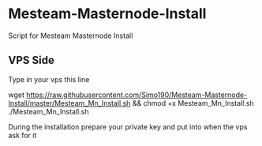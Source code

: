 # Mesteam-Masternode-Install
Script for Mesteam Masternode Install

## VPS Side
Type in your vps this line

wget https://raw.githubusercontent.com/Simo190/Mesteam-Masternode-Install/master/Mesteam_Mn_Install.sh && chmod +x Mesteam_Mn_Install.sh
./Mesteam_Mn_Install.sh

During the installation prepare your private key and put into when the vps ask for it

